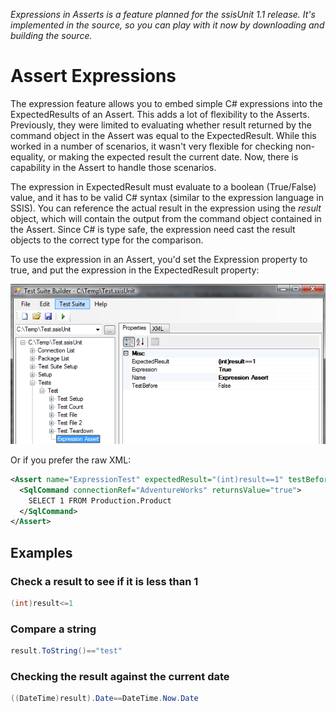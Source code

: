 _Expressions in Asserts is a feature planned for the ssisUnit 1.1 release. It's implemented in the source, so you can play with it now by downloading and building the source._

# Assert Expressions
The expression feature allows you to embed simple C# expressions into the ExpectedResults of an Assert. This adds a lot of flexibility to the Asserts. Previously, they were limited to evaluating whether result returned by the command object in the Assert was equal to the ExpectedResult. While this worked in a number of scenarios, it wasn't very flexible for checking non-equality, or making the expected result the current date. Now, there is capability in the Assert to handle those scenarios.

The expression in ExpectedResult must evaluate to a boolean (True/False) value, and it has to be valid C# syntax (similar to the expression language in SSIS). You can reference the actual result in the expression using the _result_ object, which will contain the output from the command object contained in the Assert. Since C# is type safe, the expression need cast the result objects to the correct type for the comparison.

To use the expression in an Assert, you'd set the Expression property to true, and put the expression in the ExpectedResult property:

![Expressions In Asserts](/docs/Using%20Expressions%20in%20Asserts_SsisUnitExpressions.png)

Or if you prefer the raw XML:
```xml
<Assert name="ExpressionTest" expectedResult="(int)result==1" testBefore="false" expression="true">
  <SqlCommand connectionRef="AdventureWorks" returnsValue="true">
    SELECT 1 FROM Production.Product
  </SqlCommand>
</Assert>
```

## Examples
### Check a result to see if it is less than 1
```csharp
(int)result<=1
```

### Compare a string
```csharp
result.ToString()=="test"
```

### Checking the result against the current date
```csharp
((DateTime)result).Date==DateTime.Now.Date
```
